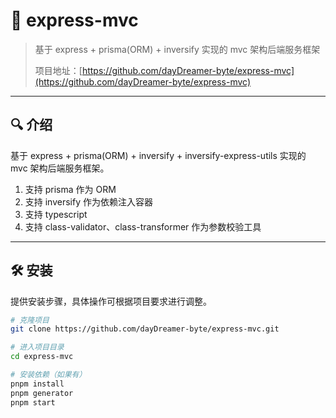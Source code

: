 # 🚀 express-mvc

> 基于 express + prisma(ORM) + inversify 实现的 mvc 架构后端服务框架
>
> 项目地址：[https://github.com/dayDreamer-byte/express-mvc](https://github.com/dayDreamer-byte/express-mvc)

---

## 🔍 介绍

基于 express + prisma(ORM) + inversify + inversify-express-utils 实现的 mvc 架构后端服务框架。

1. 支持 prisma 作为 ORM
2. 支持 inversify 作为依赖注入容器
3. 支持 typescript
4. 支持 class-validator、class-transformer 作为参数校验工具

---

## 🛠️ 安装

提供安装步骤，具体操作可根据项目要求进行调整。

```bash
# 克隆项目
git clone https://github.com/dayDreamer-byte/express-mvc.git

# 进入项目目录
cd express-mvc

# 安装依赖（如果有）
pnpm install
pnpm generator
pnpm start
```
